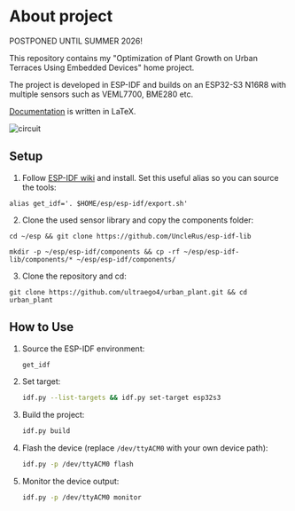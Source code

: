 # About project

POSTPONED UNTIL SUMMER 2026!

This repository contains my "Optimization of Plant Growth on Urban Terraces Using Embedded Devices" home project.

The project is developed in ESP-IDF and builds on an ESP32-S3 N16R8 with multiple sensors such as VEML7700, BME280 etc.


[Documentation](docs/urban_plant.pdf) is written in LaTeX.


![circuit](docs/assets/circuit_above.jpg)

## Setup

1. Follow [ESP-IDF wiki](https://docs.espressif.com/projects/esp-idf/en/stable/esp32/get-started/linux-macos-setup.html) and install. Set this useful alias so you can source the tools:
```
alias get_idf='. $HOME/esp/esp-idf/export.sh'
```
2. Clone the used sensor library and copy the components folder:
```
cd ~/esp && git clone https://github.com/UncleRus/esp-idf-lib
```
```
mkdir -p ~/esp/esp-idf/components && cp -rf ~/esp/esp-idf-lib/components/* ~/esp/esp-idf/components/
```
3. Clone the repository and cd:

```
git clone https://github.com/ultraego4/urban_plant.git && cd urban_plant
```


## How to Use

1. Source the ESP-IDF environment:
   ```bash
   get_idf
   ```

2. Set target:
   ```bash
   idf.py --list-targets && idf.py set-target esp32s3
   ```

3. Build the project:
   ```bash
   idf.py build
   ```

4. Flash the device (replace `/dev/ttyACM0` with your own device path):
   ```bash
   idf.py -p /dev/ttyACM0 flash
   ```

5. Monitor the device output:
   ```bash
   idf.py -p /dev/ttyACM0 monitor
   ```

